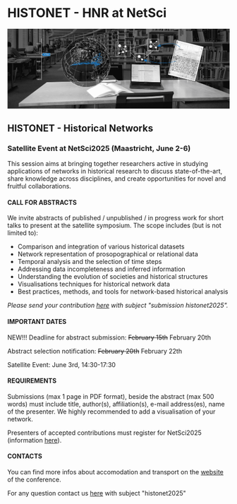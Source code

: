 # HISTONET - HNR at NetSci

<img src="images/hnr header modern-min.png">
  
## HISTONET - Historical Networks
### Satellite Event at NetSci2025 (Maastricht, June 2-6)
This session aims at bringing together researchers active in studying applications of networks in historical research to discuss state-of-the-art, share knowledge across disciplines, and create opportunities for novel and fruitful collaborations. 

#### CALL FOR ABSTRACTS 

We invite abstracts of published / unpublished / in progress work for short talks to present at the satellite symposium. The scope includes (but is not limited to):

- Comparison and integration of various historical datasets
- Network representation of prosopographical or relational data
- Temporal analysis and the selection of time steps
- Addressing data incompleteness and inferred information
- Understanding the evolution of societies and historical structures
- Visualisations techniques for historical network data
- Best practices, methods, and tools for network-based historical analysis

*Please send your contribution [here](mailto:events@historicalnetworkresearch.org) with subject "submission histonet2025".*

#### IMPORTANT DATES

NEW!!! Deadline for abstract submission: <del>February 15th</del> February 20th

Abstract selection notification: <del>February 20th</del> February 22th

Satellite Event: June 3rd, 14:30-17:30

#### REQUIREMENTS
Submissions (max 1 page in PDF format), beside the abstract (max 500 words) must include title, author(s), affiliation(s), e-mail address(es), name of the presenter. We highly recommended to add a visualisation of your network.

Presenters of accepted contributions must register for NetSci2025 (information [here](https://netsci2025.github.io/registration/)).

#### CONTACTS 
You can find more infos about accomodation and  transport on the [website](https://netsci2025.github.io/) of the conference.

For any question contact us [here](mailto:events@historicalnetworkresearch.org) with subject "histonet2025"
